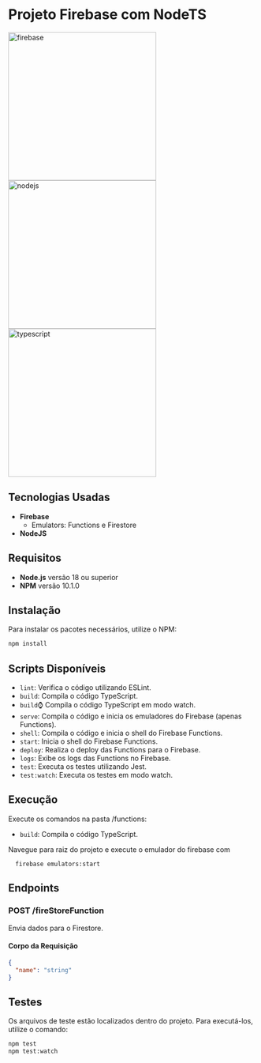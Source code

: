 # Projeto Firebase com NodeTS

<div style="display: inline-block;">
  <img style="width: 300px; vertical-align: middle;" alt="firebase" src="https://jafapps.com.br/wp-content/uploads/2019/01/jafapps_.png"/>
  <img style="width: 300px; vertical-align: middle;" alt="nodejs" src="https://miro.medium.com/v2/resize:fit:900/1*TY9uBBO9leUbRtlXmQBiug.png"/>
  <img style="width: 300px; vertical-align: middle;" alt="typescript" src="https://www.svgrepo.com/show/374144/typescript.svg"/>
</div>

## Tecnologias Usadas

- **Firebase**
  - Emulators: Functions e Firestore
- **NodeJS**

## Requisitos

- **Node.js** versão 18 ou superior
- **NPM** versão 10.1.0

## Instalação

Para instalar os pacotes necessários, utilize o NPM:

```bash
npm install
```

## Scripts Disponíveis

- `lint`: Verifica o código utilizando ESLint.
- `build`: Compila o código TypeScript.
- `build`:watch: Compila o código TypeScript em modo watch.
- `serve`: Compila o código e inicia os emuladores do Firebase (apenas Functions).
- `shell`: Compila o código e inicia o shell do Firebase Functions.
- `start`: Inicia o shell do Firebase Functions.
- `deploy`: Realiza o deploy das Functions para o Firebase.
- `logs`: Exibe os logs das Functions no Firebase.
- `test`: Executa os testes utilizando Jest.
- `test:watch`: Executa os testes em modo watch.

## Execução

Execute os comandos na pasta /functions:

- `build`: Compila o código TypeScript.

Navegue para raiz do projeto e execute o emulador do firebase com

```shell
  firebase emulators:start
```

## Endpoints

### POST /fireStoreFunction

Envia dados para o Firestore.

#### Corpo da Requisição

```json
{
  "name": "string"
}
```

## Testes

Os arquivos de teste estão localizados dentro do projeto. Para executá-los, utilize o comando:

```bash
npm test
npm test:watch
```
